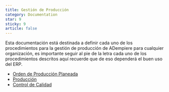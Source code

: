 ```yaml
---
title: Gestión de Producción
category: Documentation
star: 9
sticky: 9
article: false
---
```


Esta documentación está destinada a definir cada uno de los procedimientos para la gestión de producción de ADempiere para cualquier organización, es importante seguir al pie de la letra cada uno de los procedimientos descritos aquí recuerde que de eso dependerá el buen uso del ERP.

- [Orden de Producción Planeada](silver-production)
- [Producción](production)
- [Control de Calidad](quality-control)